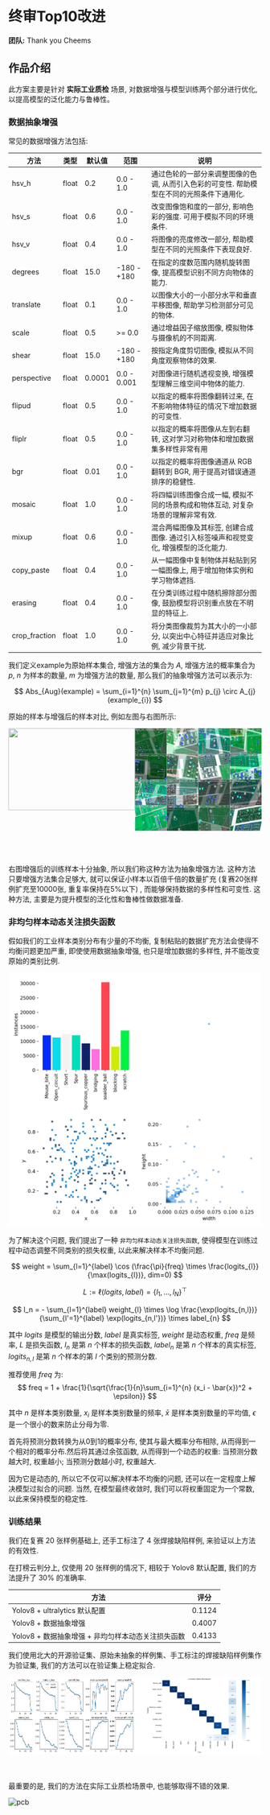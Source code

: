 <!-- coding=utf-8
Copyright 2024 Jingze Shi and Bingheng Wu.    All rights reserved.

Licensed under the Apache License, Version 2.0 (the "License");
you may not use this file except in compliance with the License.
You may obtain a copy of the License at

    http://www.apache.org/licenses/LICENSE-2.0

Unless required by applicable law or agreed to in writing, software
distributed under the License is distributed on an "AS IS" BASIS,
WITHOUT WARRANTIES OR CONDITIONS OF ANY KIND, either express or implied.
See the License for the specific language governing permissions and limitations under the License. -->

# 终审Top10改进

**团队:** Thank you Cheems

## 作品介绍

此方案主要是针对 **实际工业质检** 场景, 对数据增强与模型训练两个部分进行优化, 以提高模型的泛化能力与鲁棒性。

### 数据抽象增强
常见的数据增强方法包括:

| 方法 | 类型 | 默认值 | 范围 | 说明 |
| --- | --- | --- | --- | --- |
| hsv_h | float | 0.2 | 0.0 - 1.0 | 通过色轮的一部分来调整图像的色调, 从而引入色彩的可变性. 帮助模型在不同的光照条件下通用化. |
| hsv_s | float | 0.6 | 0.0 - 1.0 | 改变图像饱和度的一部分, 影响色彩的强度. 可用于模拟不同的环境条件. |
| hsv_v | float | 0.4 | 0.0 - 1.0 | 将图像的亮度修改一部分, 帮助模型在不同的光照条件下表现良好. |
| degrees | float | 15.0 | -180 - +180 | 在指定的度数范围内随机旋转图像, 提高模型识别不同方向物体的能力. |
| translate | float | 0.1 | 0.0 - 1.0 | 以图像大小的一小部分水平和垂直平移图像, 帮助学习检测部分可见的物体. |
| scale | float | 0.5 | >= 0.0 | 通过增益因子缩放图像, 模拟物体与摄像机的不同距离. |
| shear | float | 15.0 | -180 - +180 | 按指定角度剪切图像, 模拟从不同角度观察物体的效果. |
| perspective | float | 0.0001 | 0.0 - 0.001 | 对图像进行随机透视变换, 增强模型理解三维空间中物体的能力. |
| flipud | float | 0.5 | 0.0 - 1.0 | 以指定的概率将图像翻转过来, 在不影响物体特征的情况下增加数据的可变性. |
| fliplr | float | 0.5 | 0.0 - 1.0 | 以指定的概率将图像从左到右翻转, 这对学习对称物体和增加数据集多样性非常有用 |
| bgr | float | 0.01 | 0.0 - 1.0 | 以指定的概率将图像通道从 RGB 翻转到 BGR, 用于提高对错误通道排序的稳健性. |
| mosaic | float | 1.0 | 0.0 - 1.0 | 将四幅训练图像合成一幅, 模拟不同的场景构成和物体互动, 对复杂场景的理解非常有效. |
| mixup | float | 0.6 | 0.0 - 1.0 | 混合两幅图像及其标签, 创建合成图像. 通过引入标签噪声和视觉变化, 增强模型的泛化能力. |
| copy_paste | float | 0.4 | 0.0 - 1.0 | 从一幅图像中复制物体并粘贴到另一幅图像上, 用于增加物体实例和学习物体遮挡. |
| erasing | float | 0.4 | 0.0 - 1.0 | 在分类训练过程中随机擦除部分图像, 鼓励模型将识别重点放在不明显的特征上. |
| crop_fraction | float | 1.0 | 0.0 - 1.0 | 将分类图像裁剪为其大小的一小部分, 以突出中心特征并适应对象比例, 减少背景干扰. |

我们定义example为原始样本集合, 增强方法的集合为 $A$, 增强方法的概率集合为 $p$, $n$ 为样本的数量, $m$ 为增强方法的数量, 那么我们的抽象增强方法可以表示为:

$$
Abs_{Aug}(example) = \sum_{i=1}^{n} \sum_{j=1}^{m} p_{j} \circ A_{j}(example_{i})
$$

原始的样本与增强后的样本对比, 例如左图与右图所示:

<div style="display: flex; justify-content: space-between; width: 100%;">
    <div style="width: 50%;">
        <img src="./assets/example.jpg" style="width: 100%; height: 80%;"/>
    </div>
    <div style="width: 50%;">
        <img src="./assets/abs_aug_examle.jpg" style="width: 100%; height: 80%;"/>
    </div>
</div>

右图增强后的训练样本十分抽象, 所以我们称这种方法为抽象增强方法. 这种方法只要增强方法集合足够大, 就可以保证小样本以百倍千倍的数量扩充 (复赛20张样例扩充至10000张, 重复率保持在5%以下) , 而能够保持数据的多样性和可变性. 这种方法, 主要是为提升模型的泛化性和鲁棒性做数据准备.


### 非均匀样本动态关注损失函数

假如我们的工业样本类别分布有少量的不均衡, 复制粘贴的数据扩充方法会使得不均衡问题更加严重, 即使使用数据抽象增强, 也只是增加数据的多样性, 并不能改变原始的类别比例.

<img src="./assets/non-uniform_samples.jpg">

为了解决这个问题, 我们提出了一种 `非均匀样本动态关注损失函数`, 使得模型在训练过程中动态调整不同类别的损失权重, 以此来解决样本不均衡问题.

$$
weight =
    \sum_{l=1}^{label} \cos (\frac{\pi}{freq} \times \frac{logits_{l}}{\max(logits_{l})}, dim=0)
$$

$$
L := \ell(logits, label) = \{l_1,\dots,l_N\}^\top 
$$

$$
l_n = - \sum_{l=1}^{label} weight_{l} \times \log \frac{\exp(logits_{n,l})}{\sum_{l'=1}^{label} \exp(logits_{n,l'})} \times label_{n}
$$

其中 $logits$ 是模型的输出分数, $label$ 是真实标签, $weight$ 是动态权重, $freq$ 是频率, $L$ 是损失函数, $l_n$ 是第 $n$ 个样本的损失函数, $label_{n}$ 是第 $n$ 个样本的真实标签, $logits_{n,l}$ 是第 $n$ 个样本的第 $l$ 个类别的预测分数.

推荐使用 $freq$ 为:
$$
freq = 1 + \frac{1}{\sqrt{\frac{1}{n}\sum_{i=1}^{n} (x_i - \bar{x})^2 + \epsilon}}
$$

其中 $n$ 是样本类别数量, $x_i$ 是样本类别数量的频率, $\bar{x}$ 是样本类别数量的平均值, $\epsilon$ 是一个很小的数来防止分母为零.

首先将预测分数转换为从0到1的概率分布, 使其与最大概率分布相除, 从而得到一个相对的概率分布.然后将其通过余弦函数, 从而得到一个动态的权重: 当预测分数越大时, 权重越小; 当预测分数越小时, 权重越大.

因为它是动态的, 所以它不仅可以解决样本不均衡的问题, 还可以在一定程度上解决模型过拟合的问题. 当然, 在模型最终收敛时, 我们可以将权重固定为一个常数, 以此来保持模型的稳定性.


### 训练结果

我们在复赛 20 张样例基础上, 还手工标注了 4 张焊接缺陷样例, 来验证以上方法的有效性.

在打榜云判分上, 仅使用 20 张样例的情况下, 相较于 Yolov8 默认配置, 我们的方法提升了 30% 的准确率.

| 方法 | 评分 |
| --- | --- |
| Yolov8 + ultralytics 默认配置 | 0.1124 |
| Yolov8 + 数据抽象增强 | 0.4007 |
| Yolov8 + 数据抽象增强 + 非均匀样本动态关注损失函数 | 0.4133 |

我们使用北大的开源验证集、原始未抽象的样例集、手工标注的焊接缺陷样例集作为验证集, 我们的方法可以在验证集上稳定拟合.

<div style="display: flex; justify-content: space-between; width: 100%;">
    <div style="width: 50%;">
        <img src="./assets/results.png" style="width: 100%; height: 80%;"/>
    </div>
    <div style="width: 50%;">
        <img src="./assets/confusion_matrix_normalized.png" style="width: 100%; height: 80%;"/>
    </div>
</div>

最重要的是, 我们的方法在实际工业质检场景中, 也能够取得不错的效果.

![pcb](./assets/pcb.png) 